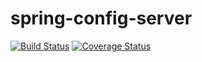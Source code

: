# spring-config-server

[![Build Status](https://travis-ci.org/FabricioBlois/spring-config-server.svg?branch=master)](https://travis-ci.org/FabricioBlois/spring-config-server) [![Coverage Status](https://coveralls.io/repos/github/FabricioBlois/spring-config-server/badge.svg?branch=master)](https://coveralls.io/github/FabricioBlois/spring-config-server?branch=master)
